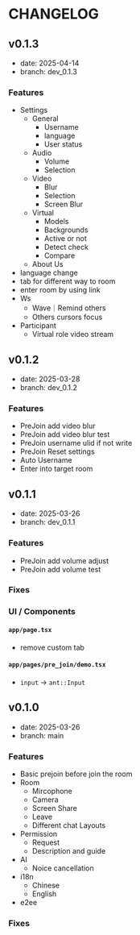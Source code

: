 # CHANGELOG

## v0.1.3

- date: 2025-04-14
- branch: dev_0.1.3

### Features

- Settings
  - General
    - Username
    - language
    - User status
  - Audio
    - Volume
    - Selection
  - Video
    - Blur
    - Selection
    - Screen Blur
  - Virtual
    - Models
    - Backgrounds
    - Active or not
    - Detect check
    - Compare
  - About Us
- language change
- tab for different way to room
- enter room by using link
- Ws
  - Wave｜Remind others
  - Others cursors focus
- Participant
  - Virtual role video stream


## v0.1.2

- date: 2025-03-28
- branch: dev_0.1.2

### Features

- PreJoin add video blur
- PreJoin add video blur test
- PreJoin username ulid if not write
- PreJoin Reset settings
- Auto Username
- Enter into target room

## v0.1.1

- date: 2025-03-26
- branch: dev_0.1.1

### Features

- PreJoin add volume adjust
- PreJoin add volume test

### Fixes

### UI / Components

#### `app/page.tsx`

- remove custom tab

#### `app/pages/pre_join/demo.tsx`

- `input` -> `ant::Input`

## v0.1.0

- date: 2025-03-26
- branch: main

### Features

- Basic prejoin before join the room
- Room
  - Mircophone
  - Camera
  - Screen Share
  - Leave
  - Different chat Layouts
- Permission
  - Request
  - Description and guide
- AI
  - Noice cancellation
- i18n
  - Chinese
  - English
- e2ee

### Fixes
